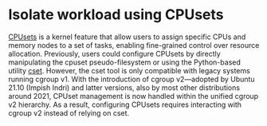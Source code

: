 # Isolate workload using CPUsets

[CPUsets][kdocs_cset] is a kernel feature that allow users to assign specific CPUs and memory nodes to a set of tasks, enabling fine-grained control over resource allocation.
Previously, users could configure CPUsets by directly manipulating the cpuset pseudo-filesystem or using the Python-based utility [cset][cset_manpage].
However, the cset tool is only compatible with legacy systems running cgroup v1.
With the introduction of cgroup v2—adopted by Ubuntu 21.10 (Impish Indri) and latter versions, also by most other distributions around 2021, CPUset management is now handled within the unified cgroup v2 hierarchy.
As a result, configuring CPUsets requires interacting with cgroup v2 instead of relying on cset.



[lfdocs_cset]: https://wiki.linuxfoundation.org/realtime/documentation/howto/tools/cpu-partitioning/cset
[cset_src]: https://github.com/SUSE/cpuset
[cset_manpage]: https://manpages.ubuntu.com/manpages/noble/man1/cset.1.html
[kdocs_cset]: https://docs.kernel.org/admin-guide/cgroup-v1/cpusets.html 
[manpage_cpuset]: https://man7.org/linux/man-pages/man7/cpuset.7.html


